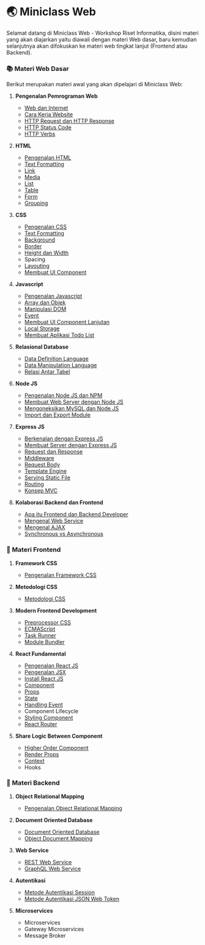 # :earth_asia: Miniclass Web

Selamat datang di Miniclass Web - Workshop Riset Informatika,
disini materi yang akan diajarkan yaitu diawali dengan materi Web dasar, baru kemudian selanjutnya akan difokuskan ke materi web tingkat lanjut (Frontend atau Backend).

### :books: Materi Web Dasar

Berikut merupakan materi awal yang akan dipelajari di Miniclass Web:

1.  **Pengenalan Pemrograman Web**

    - [Web dan Internet](dasar/pendahuluan/web-dan-internet.md)
    - [Cara Kerja Website](dasar/pendahuluan/cara-kerja-website.md)
    - [HTTP Request dan HTTP Response](dasar/pendahuluan/http-request-dan-response.md)
    - [HTTP Status Code](dasar/pendahuluan/http-status-code.md)
    - [HTTP Verbs](dasar/pendahuluan/http-verbs.md)

2.  **HTML**

    - [Pengenalan HTML](dasar/html/pengenalan-html.md)
    - [Text Formatting](dasar/html/text-formatting.md)
    - [Link](dasar/html/link.md)
    - [Media](dasar/html/media.md)
    - [List](dasar/html/list.md)
    - [Table](dasar/html/table.md)
    - [Form](dasar/html/form.md)
    - [Grouping](dasar/html/grouping.md)

3.  **CSS**

    - [Pengenalan CSS](dasar/css/pengenalan-css.md)
    - [Text Formatting](dasar/css/text-formatting.md)
    - [Background](dasar/css/background.md)
    - [Border](dasar/css/border.md)
    - [Height dan Width](dasar/css/height-dan-width.md)
    - Spacing
    - [Layouting](dasar/css/layouting.md)
    - [Membuat UI Component](dasar/css/membuat-ui-component.md)

4.  **Javascript**

    - [Pengenalan Javascript](dasar/javascript/pengenalan-javascript.md)
    - [Array dan Objek](dasar/javascript/array-dan-objek.md)
    - [Manipulasi DOM](dasar/javascript/manipulasi-dom.md)
    - [Event](dasar/javascript/event.md)
    - [Membuat UI Component Lanjutan](dasar/javascript/ui-component-lanjutan.md)
    - [Local Storage](dasar/javascript/local-storage.md)
    - [Membuat Aplikasi Todo List](dasar/javascript/membuat-aplikasi-todo-list)

5.  **Relasional Database**

    - [Data Definition Language](dasar/relational-database/DDL.md)
    - [Data Manipulation Language](dasar/relational-database/DML.md)
    - [Relasi Antar Tabel](dasar/relational-database/relasi-antar-table.md)

6.  **Node JS**

    - [Pengenalan Node JS dan NPM](dasar/node-js/pengenalan-nodejs-dan-npm.md)
    - [Membuat Web Server dengan Node JS](dasar/node-js/membuat-web-server-dengan-nodejs.md)
    - [Mengoneksikan MySQL dan Node JS](dasar/node-js/mengoneksikan-mysql-dan-nodejs.md)
    - [Import dan Export Module](dasar/node-js/import-export-module.md)

7.  **Express JS**

    - [Berkenalan dengan Express JS](dasar/express-js/berkenalan-dengan-expressjs.md)
    - [Membuat Server dengan Express JS](dasar/express-js/membuat-server-dengan-expressjs.md)
    - [Request dan Response](dasar/express-js/request-dan-response.md)
    - [Middleware](dasar/express-js/middleware.md)
    - [Request Body](dasar/express-js/request-body.md)
    - [Template Engine](dasar/express-js/template-engine.md)
    - [Serving Static File](dasar/express-js/static-file-assets.md)
    - [Routing](dasar/express-js/routing.md)
    - [Konsep MVC](dasar/express-js/mvc.md)

8.  **Kolaborasi Backend dan Frontend**
    - [Apa itu Frontend dan Backend Developer](dasar/backend-frontend/apa-itu-frontend-dan-backend-developer.md)
    - [Mengenal Web Service](dasar/backend-frontend/mengenal-web-service.md)
    - [Mengenal AJAX](dasar/backend-frontend/mengenal-ajax.md)
    - [Synchronous vs Asynchronous](dasar/backend-frontend/synchronous-vs-asynchronous.md)

### :sunflower: Materi Frontend

1.  **Framework CSS**

    - [Pengenalan Framework CSS](front-end/framework-css/pengenalan-framework-css.md)

2.  **Metodologi CSS**

    - [Metodologi CSS](front-end/metodologi-css/pengenalan-metodologi-css.md)

3.  **Modern Frontend Development**

    - [Preprocessor CSS](front-end/modern-frontend-development/preprocessor-css.md)
    - [ECMAScript](front-end/modern-frontend-development/ecmascript.md)
    - [Task Runner](front-end/modern-frontend-development/task-runner.md)
    - [Module Bundler](front-end/modern-frontend-development/module-bundler.md)

4.  **React Fundamental**

    - [Pengenalan React JS](front-end/react-fundamental/pengenalan-reactjs.md)
    - [Pengenalan JSX](front-end/react-fundamental/pengenalan-jsx.md)
    - [Install React JS](front-end/react-fundamental/install-reactjs.md)
    - [Component](front-end/react-fundamental/component.md)
    - [Props](front-end/react-fundamental/props.md)
    - [State](front-end/react-fundamental/state.md)
    - [Handling Event](front-end/react-fundamental/handling-event.md)
    - Component Lifecycle
    - [Styling Component](front-end/react-fundamental/styling-component.md)
    - [React Router](front-end/react-fundamental/react-router.md)

5.  **Share Logic Between Component**
    - [Higher Order Component](front-end/share-logic-between-component/higher-order-component.md)
    - [Render Props](front-end/share-logic-between-component/render-props.md)
    - [Context](front-end/share-logic-between-component/context.md)
    - Hooks

### :japanese_ogre: Materi Backend

1.  **Object Relational Mapping**

    - [Pengenalan Object Relational Mapping](back-end/object-relational-mapping/pengenalan-orm.md)

2.  **Document Oriented Database**

    - [Document Oriented Database](back-end/document-oriented-database/document-oriented-database.md)
    - [Object Document Mapping](back-end/document-oriented-database/object-document-mapping.md)

3.  **Web Service**

    - [REST Web Service](back-end/web-service/rest-web-service.md)
    - [GraphQL Web Service](back-end/web-service/graphql-web-service.md)

4.  **Autentikasi**

    - [Metode Autentikasi Session](back-end/autentikasi/metode-autentikasi-session.md)
    - [Metode Autentikasi JSON Web Token](back-end/autentikasi/metode-autentikasi-jwt.md)

5.  **Microservices**
    - Microservices
    - Gateway Microservices
    - Message Broker
